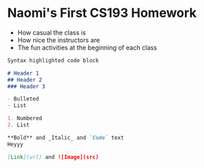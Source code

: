 # Naomi's First CS193 Homework
- How casual the class is
- How nice the instructors are
- The fun activities at the beginning of each class

```markdown
Syntax highlighted code block

# Header 1
## Header 2
### Header 3

- Bulleted
- List

1. Numbered
2. List

**Bold** and _Italic_ and `Code` text
Heyyy

[Link](url) and ![Image](src)
```
